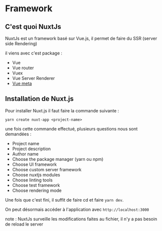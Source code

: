 # Framework

## C'est quoi NuxtJs

NuxtJs est un framework basé sur Vue.js, il permet de faire du SSR (server side Rendering)

il viens avec c'est package : 

*   Vue
*   Vue router 
*   Vuex
*   Vue Server Renderer
*   [Vue meta](https://www.npmjs.com/package/vue-meta) 

## Installation de Nuxt.js

Pour installer Nuxt.js il faut faire la commande suivante :
```terminal
yarn create nuxt-app <project-name>
```

une fois cette commande effectué, plusieurs questions nous sont demandées : 

*   Project name
*   Project description
*   Author name 
*   Choose the package manager (yarn ou npm)
*   Choose UI framework 
*   Choose custom server framework 
*   Choose nuxtjs modules
*   Choose linting tools
*   Choose test framework
*   Choose rendering mode

Une fois que c'est fini, il suffit de faire cd <project-name> et faire `yarn dev`.

On peut désormais accéder à l'application avec `http://localhost:3000`

note : NuxtJs surveille les modifications faites au fichier, il n'y a pas besoin de reload le server